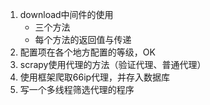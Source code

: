 1. download中间件的使用
    - 三个方法
    - 每个方法的返回值与传递
2. 配置项在各个地方配置的等级，OK
3. scrapy使用代理的方法（验证代理、普通代理）
3. 使用框架爬取66ip代理，并存入数据库
4. 写一个多线程筛选代理的程序

